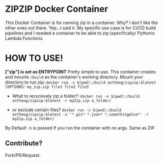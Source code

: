 # ZIPZIP Docker Container

This Docker Container is for running zip in a container. Why? I don't like the other ones out there. Yep...I said it.
My specific use case is for CI/CD build pipelines and I needed a container to be able to zip (specifically) Pythonic Lambda Functions.

# HOW TO USE! 
**["zip"] is set as ENTRYPOINT**
Pretty simple to use. This container creates and mounts `/build` as the container's working directory. Mount your directory to run zip:
`docker run -v $(pwd):/build eztheog/zipzip:$latest [OPTIONS] my_zip.zip file1 file2 file3`

* What to recursively zip a folder?:
`docker run -v $(pwd):/build eztheog/zipzip:$latest -r myZip.zip a_folder/`

* or exclude certain files?
 `docker run -v $(pwd):/build eztheog/zipzip:$latest -x '*.git* *.json* *.somethingelse*' -r myZip.zip a_folder/ `

By Default `-h` is passed if you run the container with no args. Same as ZIP.

## Contribute?
Fork/PR/Request.
